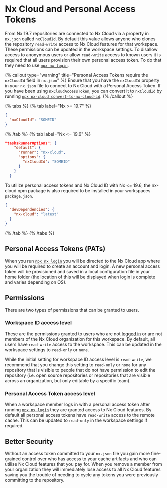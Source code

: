# Nx Cloud and Personal Access Tokens

From Nx 19.7 repositories are connected to Nx Cloud via a property in `nx.json` called `nxCloudId`. By default this value allows anyone who clones the repository `read-write` access to Nx Cloud features for that workspace. These permissions can be updated in the workspace settings. To disallow access to anonymous users or allow `read-write` access to known users it is required that all users provision their own personal access token. To do that they need to use [`npx nx login`](/ci/reference/nx-cloud-cli#npx-nxcloud-login).

{% callout type="warning" title="Personal Access Tokens require the `nxCloudId` field in `nx.json`" %}
Ensure that you have the `nxCloudId` property in your `nx.json` file to connect to Nx Cloud with a Personal Access Token. If you have been using `nxCloudAccessToken`, you can convert it to `nxCloudId` by running [`npx nx-cloud convert-to-nx-cloud-id`](/ci/reference/nx-cloud-cli#npx-nxcloud-converttonxcloudid).
{% /callout %}

{% tabs %}
{% tab label="Nx >= 19.7" %}

```json {% fileName="nx.json" %}
{
  "nxCloudId": "SOMEID"
}
```

{% /tab %}
{% tab label="Nx <= 19.6" %}

```json {% fileName="nx.json" %}"
"tasksRunnerOptions": {
    "default": {
      "runner": "nx-cloud",
      "options": {
        "nxCloudId": "SOMEID"
      }
    }
  }
```

To utilize personal access tokens and Nx Cloud ID with Nx <= 19.6, the nx-cloud npm package is also required to be installed in your workspaces `package.json`.

```json {% fileName="package.json" %}"
{
  "devDependencies": {
    "nx-cloud": "latest"
  }
}
```

{% /tab %}
{% /tabs %}

## Personal Access Tokens (PATs)

When you run [`npx nx login`](/ci/reference/nx-cloud-cli#npx-nxcloud-login) you will be directed to the Nx Cloud app where you will be required to create an account and login. A new personal access token will be provisioned and saved in a local configuration file in your home folder (the location of this will be displayed when login is complete and varies depending on OS).

## Permissions

There are two types of permissions that can be granted to users.

### Workspace ID access level

These are the permissions granted to users who are not [logged in](/ci/reference/nx-cloud-cli#npx-nxcloud-login) or are not members of the Nx Cloud organization for this workspace. By default, all users have `read-write` access to the workspace. This can be updated in the workspace settings to `read-only` or `none`.

While the initial setting for workspace ID access level is `read-write`, we recommend that you change this setting to `read-only` or `none` for any repository that is visible to people that do not have permission to edit the repository (i.e. open source repositories or repositories that are visible across an organization, but only editable by a specific team).

### Personal Access Token access level

When a workspace member logs in with a personal access token after running [`npx nx login`](/ci/reference/nx-cloud-cli#npx-nxcloud-login) they are granted access to Nx Cloud features.
By default all personal access tokens have `read-write` access to the remote cache. This can be updated to `read-only` in the workspace settings if required.

## Better Security

Without an access token committed to your `nx.json` file you gain more fine-grained control over who has access to your cache artifacts and who can utilise Nx Cloud features that you pay for. When you remove a member from your organization they will immediately lose access to all Nx Cloud features saving you the trouble of needing to cycle any tokens you were previously committing to the repository.
